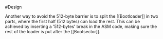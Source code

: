 #Design 

Another way to avoid the 512-byte barrier is to split the [[Bootloader]] in two parts, where the first half (512 bytes) can load the rest. This can be achieved by inserting a '512-bytes' break in the ASM code, making sure the rest of the loader is put after the [[Bootsector]].

